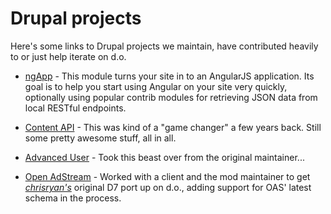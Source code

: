 # Drupal projects

Here's some links to Drupal projects we maintain, have contributed heavily to or just help iterate on d.o.

* [ngApp](https://www.drupal.org/project/ngapp) - This module turns your site in to an AngularJS application. Its goal is to help you start using Angular on your site very quickly, optionally using popular contrib modules for retrieving JSON data from local RESTful endpoints.

* [Content API](https://www.drupal.org/project/contentapi) - This was kind of a "game changer" a few years back. Still some pretty awesome stuff, all in all.

* [Advanced User](https://www.drupal.org/project/advuser) - Took this beast over from the original maintainer...

* [Open AdStream](https://www.drupal.org/project/openadstream) - Worked with a client and the mod maintainer to get _[chrisryan's](https://github.com/chrisryan)_ original D7 port up on d.o., adding support for OAS' latest schema in the process.

